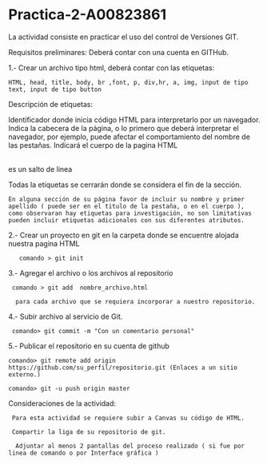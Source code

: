 # Practica-2-A00823861
La actividad consiste en practicar el uso del control de Versiones GIT.

Requisitos preliminares: Deberá contar con una cuenta en GITHub.

1.-  Crear un archivo tipo html, deberá contar con las etiquetas:

    HTML, head, title, body, br ,font, p, div,hr, a, img, input de tipo text, input de tipo button

  Descripción de etiquetas:

<HTML> Identificador donde inicia código HTML para interpretarlo por un navegador.

<head> Indica la cabecera de la página, o lo primero que deberá interpretar el navegador, por ejemplo, puede afectar el comportamiento del nombre de las pestañas.

<body> Indicará el cuerpo de la pagina HTML

<br> es un salto de linea 

Todas la etiquetas se cerrarán donde se considera el fin de la sección. 

    En alguna sección de su página favor de incluir su nombre y primer apellido ( puede ser en el titulo de la pestaña, o en el cuerpo ), como observaran hay etiquetas para investigación, no son limitativas pueden incluir etiquetas adicionales con sus diferentes atributos.

 2.- Crear un proyecto en git en la carpeta donde se encuentre alojada nuestra pagina HTML

       comando > git init

  3.- Agregar el archivo o los archivos al repositorio 

     comando > git add  nombre_archivo.html    

      para cada archivo que se requiera incorporar a nuestro repositorio.

   4.-  Subir archivo al servicio de Git. 

     comando> git commit -m "Con un comentario personal"

   5.- Publicar el repositorio en su cuenta de github

    comando> git remote add origin https://github.com/su_perfil/repositorio.git (Enlaces a un sitio externo.)

    comando> git -u push origin master

 

 Consideraciones de la actividad:

     Para esta actividad se requiere subir a Canvas su código de HTML.

     Compartir la liga de su repositorio de git.

      Adjuntar al menos 2 pantallas del proceso realizado ( si fue por linea de comando o por Interface gráfica )  
